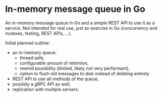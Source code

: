 # In-memory message queue in Go

An in-memory message queue in Go and a simple REST API to use it as a service. Not intended for real use, just an exercise in Go (concurrency and mutexes, testing, REST APIs, ...).

Initial planned outline:
- an in-memory queue:
    - thread safe,
    - configurable amount of retention,
    - rewind possibility (limited, likely not very performant),
    - option to flush old messages to disk instead of deleting entirely
- REST API to use all methods of the queue,
- possibly a gRPC API as well,
- replication with multiple servers.

